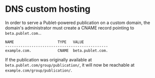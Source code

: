 DNS custom hosting
==================

In order to serve a Publet-powered publication on a custom domain, the domain's
administrator must create a CNAME record pointing to `beta.publet.com.`.

```
NAME                    TYPE   VALUE
-----------------------------------------------
example.com.            CNAME  beta.publet.com.
```

If the publication was originally available at
`beta.publet.com/group/publication/`, it will now be reachable at
`example.com/group/publication/`.
